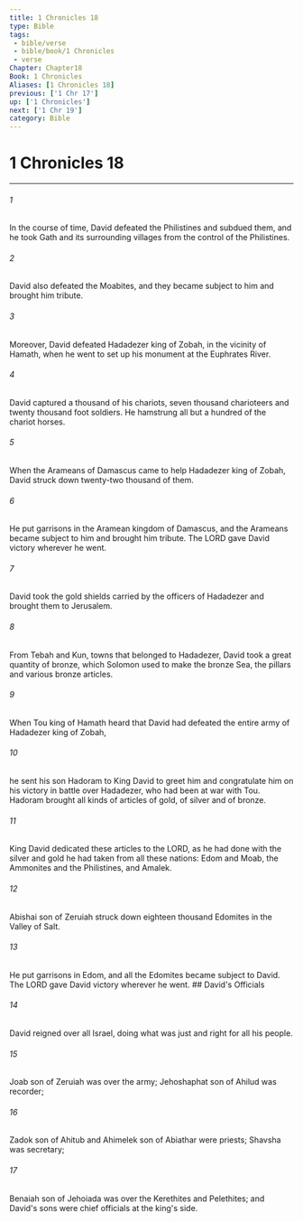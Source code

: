 ```yaml
---
title: 1 Chronicles 18
type: Bible
tags:
 - bible/verse
 - bible/book/1 Chronicles
 - verse
Chapter: Chapter18
Book: 1 Chronicles
Aliases: [1 Chronicles 18]
previous: ['1 Chr 17']
up: ['1 Chronicles']
next: ['1 Chr 19']
category: Bible
---
```

# 1 Chronicles 18

***


###### 1 
In the course of time, David defeated the Philistines and subdued them, and he took Gath and its surrounding villages from the control of the Philistines. 

###### 2 
David also defeated the Moabites, and they became subject to him and brought him tribute. 

###### 3 
Moreover, David defeated Hadadezer king of Zobah, in the vicinity of Hamath, when he went to set up his monument at the Euphrates River. 

###### 4 
David captured a thousand of his chariots, seven thousand charioteers and twenty thousand foot soldiers. He hamstrung all but a hundred of the chariot horses. 

###### 5 
When the Arameans of Damascus came to help Hadadezer king of Zobah, David struck down twenty-two thousand of them. 

###### 6 
He put garrisons in the Aramean kingdom of Damascus, and the Arameans became subject to him and brought him tribute. The LORD gave David victory wherever he went. 

###### 7 
David took the gold shields carried by the officers of Hadadezer and brought them to Jerusalem. 

###### 8 
From Tebah and Kun, towns that belonged to Hadadezer, David took a great quantity of bronze, which Solomon used to make the bronze Sea, the pillars and various bronze articles. 

###### 9 
When Tou king of Hamath heard that David had defeated the entire army of Hadadezer king of Zobah, 

###### 10 
he sent his son Hadoram to King David to greet him and congratulate him on his victory in battle over Hadadezer, who had been at war with Tou. Hadoram brought all kinds of articles of gold, of silver and of bronze. 

###### 11 
King David dedicated these articles to the LORD, as he had done with the silver and gold he had taken from all these nations: Edom and Moab, the Ammonites and the Philistines, and Amalek. 

###### 12 
Abishai son of Zeruiah struck down eighteen thousand Edomites in the Valley of Salt. 

###### 13 
He put garrisons in Edom, and all the Edomites became subject to David. The LORD gave David victory wherever he went. ## David's Officials 

###### 14 
David reigned over all Israel, doing what was just and right for all his people. 

###### 15 
Joab son of Zeruiah was over the army; Jehoshaphat son of Ahilud was recorder; 

###### 16 
Zadok son of Ahitub and Ahimelek son of Abiathar were priests; Shavsha was secretary; 

###### 17 
Benaiah son of Jehoiada was over the Kerethites and Pelethites; and David's sons were chief officials at the king's side. 

